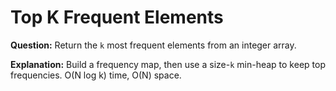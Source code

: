 # Top K Frequent Elements

**Question:**
Return the `k` most frequent elements from an integer array.

**Explanation:**
Build a frequency map, then use a size-`k` min-heap to keep top frequencies. O(N log k) time, O(N) space.